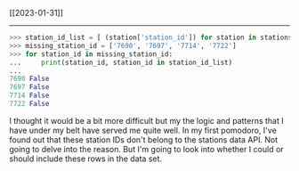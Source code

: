 [[2023-01-31]]

---
``` python
>>> station_id_list = [ (station['station_id']) for station in stations ]
>>> missing_station_id = ['7690', '7697', '7714', '7722'] 
>>> for station_id in missing_station_id:
...     print(station_id, station_id in station_id_list)
...
7690 False
7697 False
7714 False
7722 False
```

I thought it would be a bit more difficult but my the logic and patterns that I have under my belt have served me quite well. In my first pomodoro, I've found out that these station IDs don't belong to the stations data API. Not going to delve into the reason. But I'm going to look into whether I could or should include these rows in the data set.